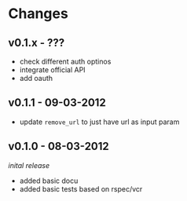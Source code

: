 # Changes

## v0.1.x - ???
  * check different auth optinos
  * integrate official API
  * add oauth

## v0.1.1 - 09-03-2012
  * update `remove_url` to just have url as input param

## v0.1.0 - 08-03-2012
_inital release_

  * added basic docu
  * added basic tests based on rspec/vcr
